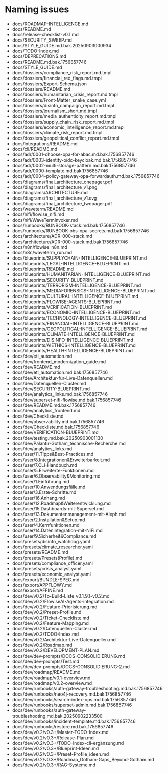 # Naming issues

- docs/ROADMAP-INTELLIGENCE.md
- docs/README.md
- docs/release-checklist-v0.1.md
- docs/SECURITY_SWEEP.md
- docs/STYLE_GUIDE.md.bak.20250903000934
- docs/TODO-Index.md
- docs/DEPRECATIONS.md
- docs/README.md.bak.1756857746
- docs/STYLE_GUIDE.md
- docs/dossiers/compliance_risk_report.md.tmpl
- docs/dossiers/financial_red_flags.md.tmpl
- docs/dossiers/Export-Schema.json
- docs/dossiers/README.md
- docs/dossiers/humanitarian_crisis_report.md.tmpl
- docs/dossiers/Front-Matter_snake_case.yml
- docs/dossiers/disinfo_campaign_report.md.tmpl
- docs/dossiers/journalism_short.md.tmpl
- docs/dossiers/media_authenticity_report.md.tmpl
- docs/dossiers/supply_chain_risk_report.md.tmpl
- docs/dossiers/economic_intelligence_report.md.tmpl
- docs/dossiers/climate_risk_report.md.tmpl
- docs/dossiers/geopolitical_conflict_report.md.tmpl
- docs/integrations/README.md
- docs/cli/README.md
- docs/adr/0001-choose-opa-for-abac.md.bak.1756857746
- docs/adr/0003-identity-oidc-keycloak.md.bak.1756857746
- docs/adr/0002-multi-storage-pattern.md.bak.1756857746
- docs/adr/0000-template.md.bak.1756857746
- docs/adr/0004-policy-gateway-opa-forwardauth.md.bak.1756857746
- docs/diagrams/final_architecture_onepager.pdf
- docs/diagrams/final_architecture_v1.png
- docs/diagrams/ARCHITECTURE.md
- docs/diagrams/final_architecture_v1.svg
- docs/diagrams/final_architecture_twopager.pdf
- docs/waveterm/README.md
- docs/nifi/flowise_nifi.md
- docs/nifi/WaveTermInvoker.md
- docs/runbooks/RUNBOOK-stack.md.bak.1756857746
- docs/runbooks/RUNBOOK-obs-opa-secrets.md.bak.1756857746
- docs/architecture/ADR-000-stack.md
- docs/architecture/ADR-000-stack.md.bak.1756857746
- docs/n8n/flowise_n8n.md
- docs/n8n/waveterm_run.md
- docs/blueprints/SUPPLYCHAIN-INTELLIGENCE-BLUEPRINT.md
- docs/blueprints/LEGAL-INTELLIGENCE-BLUEPRINT.md
- docs/blueprints/README.md
- docs/blueprints/HUMANITARIAN-INTELLIGENCE-BLUEPRINT.md
- docs/blueprints/SECURITY-BLUEPRINT.md
- docs/blueprints/TERRORISM-INTELLIGENCE-BLUEPRINT.md
- docs/blueprints/MEDIAFORENSICS-INTELLIGENCE-BLUEPRINT.md
- docs/blueprints/CULTURAL-INTELLIGENCE-BLUEPRINT.md
- docs/blueprints/FLOWISE-AGENTS-BLUEPRINT.md
- docs/blueprints/VERIFICATION-BLUEPRINT.md
- docs/blueprints/ECONOMIC-INTELLIGENCE-BLUEPRINT.md
- docs/blueprints/TECHNOLOGY-INTELLIGENCE-BLUEPRINT.md
- docs/blueprints/FINANCIAL-INTELLIGENCE-BLUEPRINT.md
- docs/blueprints/GEOPOLITICAL-INTELLIGENCE-BLUEPRINT.md
- docs/blueprints/CLIMATE-INTELLIGENCE-BLUEPRINT.md
- docs/blueprints/DISINFO-INTELLIGENCE-BLUEPRINT.md
- docs/blueprints/AIETHICS-INTELLIGENCE-BLUEPRINT.md
- docs/blueprints/HEALTH-INTELLIGENCE-BLUEPRINT.md
- docs/dev/etl_automation.md
- docs/dev/frontend_modernization_guide.md
- docs/dev/README.md
- docs/dev/etl_automation.md.bak.1756857746
- docs/dev/Architektur-für-Live-Datenquellen.md
- docs/dev/Datenquellen-Cluster.md
- docs/dev/SECURITY-BLUEPRINT.md
- docs/dev/analytics_links.md.bak.1756857746
- docs/dev/superset-nifi-flowise.md.bak.1756857746
- docs/dev/README.md.bak.1756857746
- docs/dev/analytics_frontend.md
- docs/dev/Checkliste.md
- docs/dev/observability.md.bak.1756857746
- docs/dev/Checkliste.md.bak.1756857746
- docs/dev/VERIFICATION-BLUEPRINT.md
- docs/dev/testing.md.bak.20250903001130
- docs/dev/Palantir-Gotham_technische-Recherche.md
- docs/dev/analytics_links.md
- docs/user/11.Tipps&Best-Practices.md
- docs/user/8.Integrationen&Erweiterbarkeit.md
- docs/user/7.CLI-Handbuch.md
- docs/user/5.Erweiterte-Funktionen.md
- docs/user/6.Observability&Monitoring.md
- docs/user/1.Einführung.md
- docs/user/10.Anwendungsfälle.md
- docs/user/3.Erste-Schritte.md
- docs/user/16.Anhang.md
- docs/user/12.Roadmap&Weiterentwicklung.md
- docs/user/15.Dashboards-mit-Superset.md
- docs/user/13.Dokumentenmanagement-mit-Aleph.md
- docs/user/2.Installation&Setup.md
- docs/user/4.Kernfunktionen.md
- docs/user/14.Datenintegration-mit-NiFi.md
- docs/user/9.Sicherheit&Compliance.md
- docs/presets/disinfo_watchdog.yaml
- docs/presets/climate_researcher.yaml
- docs/presets/README.md
- docs/presets/Presets(Profile).md
- docs/presets/compliance_officer.yaml
- docs/presets/crisis_analyst.yaml
- docs/presets/economic_analyst.yaml
- docs/export/BUNDLE-SPEC.md
- docs/export/APPFLOWY.md
- docs/export/AFFINE.md
- docs/dev/v0.2/To-Build-Liste_v0.1.9.1-v0.2.md
- docs/dev/v0.2/FlowiseAI-Agents-integration.md
- docs/dev/v0.2/Feature-Priorisierung.md
- docs/dev/v0.2/Preset-Profile.md
- docs/dev/v0.2/Ticket-Checkliste.md
- docs/dev/v0.2/Feature-Mapping.md
- docs/dev/v0.2/Datenquellen-Cluster.md
- docs/dev/v0.2/TODO-Index.md
- docs/dev/v0.2/Architektur-Live-Datenquellen.md
- docs/dev/v0.2/Roadmap.md
- docs/dev/v0.2/DEVELOPMENT-PLAN.md
- docs/dev/dev-prompts/DOCS-CONSOLIDIERUNG.md
- docs/dev/dev-prompts/Test.md
- docs/dev/dev-prompts/DOCS-CONSOLIDIERUNG-2.md
- docs/dev/roadmap/README.md
- docs/dev/roadmap/v0.1-overview.md
- docs/dev/roadmap/v0.2-overview.md
- docs/dev/runbooks/auth-gateway-troubleshooting.md.bak.1756857746
- docs/dev/runbooks/neo4j-recovery.md.bak.1756857746
- docs/dev/runbooks/search-index-ops.md.bak.1756857746
- docs/dev/runbooks/superset-admin.md.bak.1756857746
- docs/dev/runbooks/auth-gateway-troubleshooting.md.bak.20250902233500
- docs/dev/runbooks/incident-template.md.bak.1756857746
- docs/dev/runbooks/restore.md.bak.1756857746
- docs/dev/v0.2/v0.3+/Master-TODO-Index.md
- docs/dev/v0.2/v0.3+/Release-Plan.md
- docs/dev/v0.2/v0.3+/TODO-Index-cli-ergänzung.md
- docs/dev/v0.2/v0.3+/Blueprint-Ideen.md
- docs/dev/v0.2/v0.3+/Preset-Profile_ideen.md
- docs/dev/v0.2/v0.3+/Roadmap_Gotham-Gaps_Beyond-Gotham.md
- docs/dev/v0.2/v0.3+/RAG-Systeme.md
